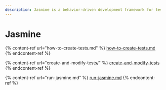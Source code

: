 ```yaml
---
description: Jasmine is a behavior-driven development framework for testing JavaScript code
---
```


# Jasmine

{% content-ref url="how-to-create-tests.md" %}
[how-to-create-tests.md](how-to-create-tests.md)
{% endcontent-ref %}

{% content-ref url="create-and-modify-tests/" %}
[create-and-modify-tests](create-and-modify-tests/)
{% endcontent-ref %}

{% content-ref url="run-jasmine.md" %}
[run-jasmine.md](run-jasmine.md)
{% endcontent-ref %}





